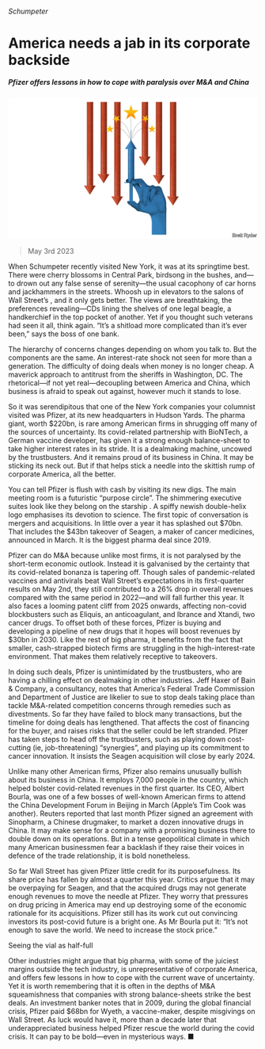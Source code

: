 ###### Schumpeter

# America needs a jab in its corporate backside 

##### Pfizer offers lessons in how to cope with paralysis over M&A and China 

![image](images/20230506_WBD000.jpg) 

> May 3rd 2023 

When Schumpeter recently visited New York, it was at its springtime best. There were cherry blossoms in Central Park, birdsong in the bushes, and—to drown out any false sense of serenity—the usual cacophony of car horns and jackhammers in the streets. Whoosh up in elevators to the salons of Wall Street’s , and it only gets better. The views are breathtaking, the preferences revealing—CDs lining the shelves of one legal beagle, a handkerchief in the top pocket of another. Yet if you thought such veterans had seen it all, think again. “It’s a shitload more complicated than it’s ever been,” says the boss of one bank.

The hierarchy of concerns changes depending on whom you talk to. But the components are the same. An interest-rate shock not seen for more than a generation. The difficulty of doing deals when money is no longer cheap. A maverick approach to antitrust from the sheriffs in Washington, DC. The rhetorical—if not yet real—decoupling between America and China, which business is afraid to speak out against, however much it stands to lose. 

So it was serendipitous that one of the New York companies your columnist visited was Pfizer, at its new headquarters in Hudson Yards. The pharma giant, worth $220bn, is rare among American firms in shrugging off many of the sources of uncertainty. Its covid-related partnership with BioNTech, a German vaccine developer, has given it a strong enough balance-sheet to take higher interest rates in its stride. It is a dealmaking machine, uncowed by the trustbusters. And it remains proud of its business in China. It may be sticking its neck out. But if that helps stick a needle into the skittish rump of corporate America, all the better. 

You can tell Pfizer is flush with cash by visiting its new digs. The main meeting room is a futuristic “purpose circle”. The shimmering executive suites look like they belong on the starship . A spiffy newish double-helix logo emphasises its devotion to science. The first topic of conversation is mergers and acquisitions. In little over a year it has splashed out $70bn. That includes the $43bn takeover of Seagen, a maker of cancer medicines, announced in March. It is the biggest pharma deal since 2019.

Pfizer can do M&amp;A because unlike most firms, it is not paralysed by the short-term economic outlook. Instead it is galvanised by the certainty that its covid-related bonanza is tapering off. Though sales of pandemic-related vaccines and antivirals beat Wall Street’s expectations in its first-quarter results on May 2nd, they still contributed to a 26% drop in overall revenues compared with the same period in 2022—and will fall further this year. It also faces a looming patent cliff from 2025 onwards, affecting non-covid blockbusters such as Eliquis, an anticoagulant, and Ibrance and Xtandi, two cancer drugs. To offset both of these forces, Pfizer is buying and developing a pipeline of new drugs that it hopes will boost revenues by $30bn in 2030. Like the rest of big pharma, it benefits from the fact that smaller, cash-strapped biotech firms are struggling in the high-interest-rate environment. That makes them relatively receptive to takeovers.

In doing such deals, Pfizer is unintimidated by the trustbusters, who are having a chilling effect on dealmaking in other industries. Jeff Haxer of Bain &amp; Company, a consultancy, notes that America’s Federal Trade Commission and Department of Justice are likelier to sue to stop deals taking place than tackle M&amp;A-related competition concerns through remedies such as divestments. So far they have failed to block many transactions, but the timeline for doing deals has lengthened. That affects the cost of financing for the buyer, and raises risks that the seller could be left stranded. Pfizer has taken steps to head off the trustbusters, such as playing down cost-cutting (ie, job-threatening) “synergies”, and playing up its commitment to cancer innovation. It insists the Seagen acquisition will close by early 2024.

Unlike many other American firms, Pfizer also remains unusually bullish about its business in China. It employs 7,000 people in the country, which helped bolster covid-related revenues in the first quarter. Its CEO, Albert Bourla, was one of a few bosses of well-known American firms to attend the China Development Forum in Beijing in March (Apple’s Tim Cook was another). Reuters reported that last month Pfizer signed an agreement with Sinopharm, a Chinese drugmaker, to market a dozen innovative drugs in China. It may make sense for a company with a promising business there to double down on its operations. But in a tense geopolitical climate in which many American businessmen fear a backlash if they raise their voices in defence of the trade relationship, it is bold nonetheless. 

So far Wall Street has given Pfizer little credit for its purposefulness. Its share price has fallen by almost a quarter this year. Critics argue that it may be overpaying for Seagen, and that the acquired drugs may not generate enough revenues to move the needle at Pfizer. They worry that pressures on drug pricing in America may end up destroying some of the economic rationale for its acquisitions. Pfizer still has its work cut out convincing investors its post-covid future is a bright one. As Mr Bourla put it: “It’s not enough to save the world. We need to increase the stock price.”

Seeing the vial as half-full 

Other industries might argue that big pharma, with some of the juiciest margins outside the tech industry, is unrepresentative of corporate America, and offers few lessons in how to cope with the current wave of uncertainty. Yet it is worth remembering that it is often in the depths of M&amp;A squeamishness that companies with strong balance-sheets strike the best deals. An investment banker notes that in 2009, during the global financial crisis, Pfizer paid $68bn for Wyeth, a vaccine-maker, despite misgivings on Wall Street. As luck would have it, more than a decade later that underappreciated business helped Pfizer rescue the world during the covid crisis. It can pay to be bold—even in mysterious ways. ■


 




